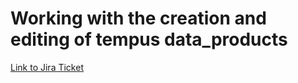 # Working with the creation and editing of tempus data_products

[Link to Jira Ticket](https://tempuslabs.atlassian.net/browse/BFXA-5513?atlOrigin=eyJpIjoiZGI4YWUxZmIyZDIyNGM3NmE0NDVkMzc0NDBkYTZlNTMiLCJwIjoiaiJ9)

